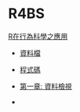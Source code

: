 # R4BS

[R在行為科學之應用](http://www.yehyeh.com.tw/bookeng.aspx?mode=dbview&sysid=00107045)

- [資料檔](https://github.com/ChingFanSheu/R4BS/tree/main/Data)
- [程式碼](https://github.com/ChingFanSheu/R4BS/tree/main/Scripts)

- [第一章: 資料檢視](https://github.com/ChingFanSheu/mvsa/tree/master/Ch01)
- 

